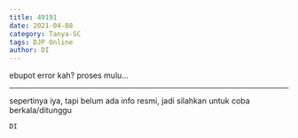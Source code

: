 ```yaml
---
title: 49191
date: 2021-04-08
category: Tanya-SC
tags: DJP Online
author: DI
---
```


ebupot error kah? proses mulu...

---

sepertinya iya, tapi belum ada info resmi, jadi silahkan untuk coba berkala/ditunggu

`DI`
